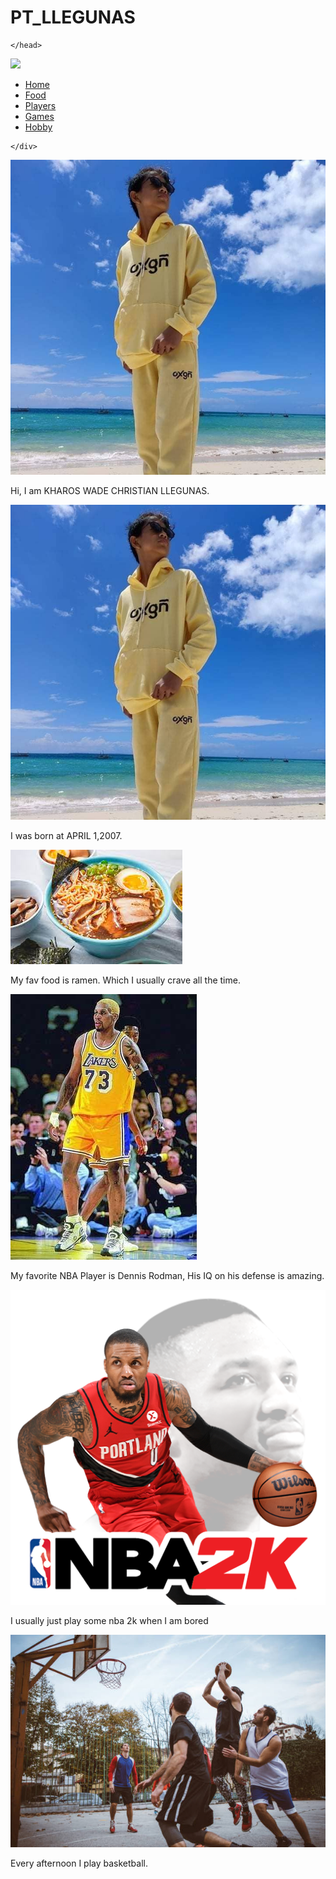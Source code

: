 # PT_LLEGUNAS
<html>
	<head>
		<link rel="stylesheet" href="Style.css">
			
	</head>
<body 
	<div class=nav>
		<div class=logo><img src=Image.png class=images> </div>
	<ul>
		<li><a href="#link1" >Home</a></li>
		<li><a href="#link2">Food</a></li>
		<li><a href="#link3">Players</a></li>
		<li><a href="#link4">Games</a></li>
		<li><a href="#link4">Hobby</a></li>
	</ul>
	
	</div>
<div class=content>
	<div class=Image><img src=home.jpg></div>
	<div class=about id=about"><p>Hi, I am KHAROS WADE CHRISTIAN LLEGUNAS.</p></div>
	<div class=Image><img src=home.jpg></div>
	<div class=about id=Link1><p> I was born at APRIL 1,2007.</p></div>
	<div class=Image><img src=food.jpg></div>
	<div class=about id=Link2><p>My fav food is ramen. Which I usually crave all the time.</p></div>
	<div class=Image><img src=player.jpg></div>
	<div class=about id=Link3><p>My favorite NBA Player is Dennis Rodman, His IQ on his defense is amazing.</p></div>
	<div class=Image><img src=games.png></div>
	<div class=about id=Link4><p>I usually just play some nba 2k when I am bored</p></div>
	<div class=Image><img src=hobby.jpg></div>
	<div class=about id=Link5><p> Every afternoon I play basketball.</p></div>
		
	
</div>
</body>
</html>
